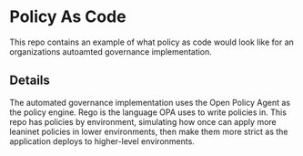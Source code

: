 # Policy As Code

This repo contains an example of what policy as code would look like for an organizations autoamted governance implementation.

## Details

The automated governance implementation uses the Open Policy Agent as the policy engine.  Rego is the language OPA uses to write policies in.  This repo has policies by environment, simulating how once can apply more leaninet policies in lower environments, then make them more strict as the application deploys to higher-level environments.